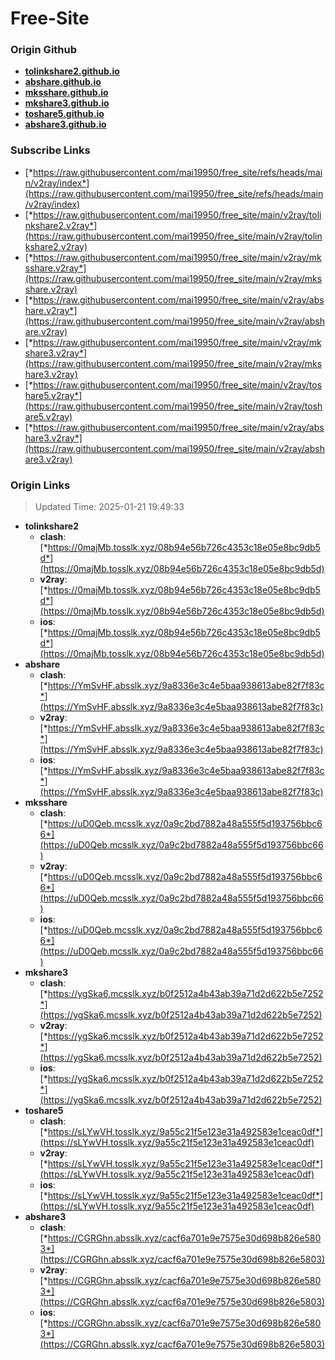 # Free-Site

### Origin Github

- [**tolinkshare2.github.io**](https://github.com/tolinkshare2/tolinkshare2.github.io)
- [**abshare.github.io**](https://github.com/abshare/abshare.github.io)
- [**mksshare.github.io**](https://github.com/mksshare/mksshare.github.io)
- [**mkshare3.github.io**](https://github.com/mkshare3/mkshare3.github.io)
- [**toshare5.github.io**](https://github.com/toshare5/toshare5.github.io)
- [**abshare3.github.io**](https://github.com/abshare3/abshare3.github.io)

### Subscribe Links

- [*https://raw.githubusercontent.com/mai19950/free_site/refs/heads/main/v2ray/index*](https://raw.githubusercontent.com/mai19950/free_site/refs/heads/main/v2ray/index)
- [*https://raw.githubusercontent.com/mai19950/free_site/main/v2ray/tolinkshare2.v2ray*](https://raw.githubusercontent.com/mai19950/free_site/main/v2ray/tolinkshare2.v2ray)
- [*https://raw.githubusercontent.com/mai19950/free_site/main/v2ray/mksshare.v2ray*](https://raw.githubusercontent.com/mai19950/free_site/main/v2ray/mksshare.v2ray)
- [*https://raw.githubusercontent.com/mai19950/free_site/main/v2ray/abshare.v2ray*](https://raw.githubusercontent.com/mai19950/free_site/main/v2ray/abshare.v2ray)
- [*https://raw.githubusercontent.com/mai19950/free_site/main/v2ray/mkshare3.v2ray*](https://raw.githubusercontent.com/mai19950/free_site/main/v2ray/mkshare3.v2ray)
- [*https://raw.githubusercontent.com/mai19950/free_site/main/v2ray/toshare5.v2ray*](https://raw.githubusercontent.com/mai19950/free_site/main/v2ray/toshare5.v2ray)
- [*https://raw.githubusercontent.com/mai19950/free_site/main/v2ray/abshare3.v2ray*](https://raw.githubusercontent.com/mai19950/free_site/main/v2ray/abshare3.v2ray)

### Origin Links

> Updated Time: 2025-01-21 19:49:33

- **tolinkshare2**
  - **clash**: [*https://0majMb.tosslk.xyz/08b94e56b726c4353c18e05e8bc9db5d*](https://0majMb.tosslk.xyz/08b94e56b726c4353c18e05e8bc9db5d)
  - **v2ray**: [*https://0majMb.tosslk.xyz/08b94e56b726c4353c18e05e8bc9db5d*](https://0majMb.tosslk.xyz/08b94e56b726c4353c18e05e8bc9db5d)
  - **ios**: [*https://0majMb.tosslk.xyz/08b94e56b726c4353c18e05e8bc9db5d*](https://0majMb.tosslk.xyz/08b94e56b726c4353c18e05e8bc9db5d)
- **abshare**
  - **clash**: [*https://YmSvHF.absslk.xyz/9a8336e3c4e5baa938613abe82f7f83c*](https://YmSvHF.absslk.xyz/9a8336e3c4e5baa938613abe82f7f83c)
  - **v2ray**: [*https://YmSvHF.absslk.xyz/9a8336e3c4e5baa938613abe82f7f83c*](https://YmSvHF.absslk.xyz/9a8336e3c4e5baa938613abe82f7f83c)
  - **ios**: [*https://YmSvHF.absslk.xyz/9a8336e3c4e5baa938613abe82f7f83c*](https://YmSvHF.absslk.xyz/9a8336e3c4e5baa938613abe82f7f83c)
- **mksshare**
  - **clash**: [*https://uD0Qeb.mcsslk.xyz/0a9c2bd7882a48a555f5d193756bbc66*](https://uD0Qeb.mcsslk.xyz/0a9c2bd7882a48a555f5d193756bbc66)
  - **v2ray**: [*https://uD0Qeb.mcsslk.xyz/0a9c2bd7882a48a555f5d193756bbc66*](https://uD0Qeb.mcsslk.xyz/0a9c2bd7882a48a555f5d193756bbc66)
  - **ios**: [*https://uD0Qeb.mcsslk.xyz/0a9c2bd7882a48a555f5d193756bbc66*](https://uD0Qeb.mcsslk.xyz/0a9c2bd7882a48a555f5d193756bbc66)
- **mkshare3**
  - **clash**: [*https://ygSka6.mcsslk.xyz/b0f2512a4b43ab39a71d2d622b5e7252*](https://ygSka6.mcsslk.xyz/b0f2512a4b43ab39a71d2d622b5e7252)
  - **v2ray**: [*https://ygSka6.mcsslk.xyz/b0f2512a4b43ab39a71d2d622b5e7252*](https://ygSka6.mcsslk.xyz/b0f2512a4b43ab39a71d2d622b5e7252)
  - **ios**: [*https://ygSka6.mcsslk.xyz/b0f2512a4b43ab39a71d2d622b5e7252*](https://ygSka6.mcsslk.xyz/b0f2512a4b43ab39a71d2d622b5e7252)
- **toshare5**
  - **clash**: [*https://sLYwVH.tosslk.xyz/9a55c21f5e123e31a492583e1ceac0df*](https://sLYwVH.tosslk.xyz/9a55c21f5e123e31a492583e1ceac0df)
  - **v2ray**: [*https://sLYwVH.tosslk.xyz/9a55c21f5e123e31a492583e1ceac0df*](https://sLYwVH.tosslk.xyz/9a55c21f5e123e31a492583e1ceac0df)
  - **ios**: [*https://sLYwVH.tosslk.xyz/9a55c21f5e123e31a492583e1ceac0df*](https://sLYwVH.tosslk.xyz/9a55c21f5e123e31a492583e1ceac0df)
- **abshare3**
  - **clash**: [*https://CGRGhn.absslk.xyz/cacf6a701e9e7575e30d698b826e5803*](https://CGRGhn.absslk.xyz/cacf6a701e9e7575e30d698b826e5803)
  - **v2ray**: [*https://CGRGhn.absslk.xyz/cacf6a701e9e7575e30d698b826e5803*](https://CGRGhn.absslk.xyz/cacf6a701e9e7575e30d698b826e5803)
  - **ios**: [*https://CGRGhn.absslk.xyz/cacf6a701e9e7575e30d698b826e5803*](https://CGRGhn.absslk.xyz/cacf6a701e9e7575e30d698b826e5803)
